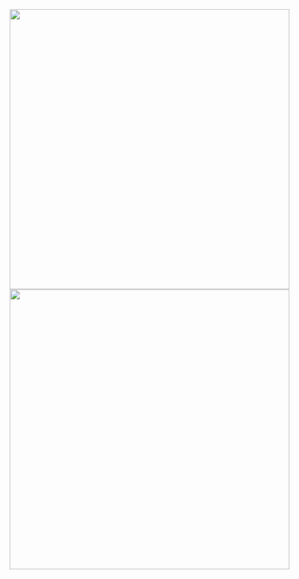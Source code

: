 <div id="header" align="center">
  <img src="https://media.giphy.com/media/Bkkf5mAeCXz8KlJexf/giphy.gif" width="500"/>
</div>
<div id="header" align="center">
  <img src="https://media.giphy.com/media/1sgetPM00wWqJpVUTl/giphy.gif" width="500"/>
</div>

